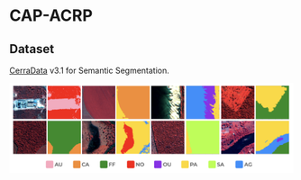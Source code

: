 # CAP-ACRP

## Dataset
[CerraData](https://www.kaggle.com/datasets/cerranet/cerradatav31-for-semantic-segmentation) v3.1 for Semantic Segmentation.

![image](figuras/classes.jpeg)
